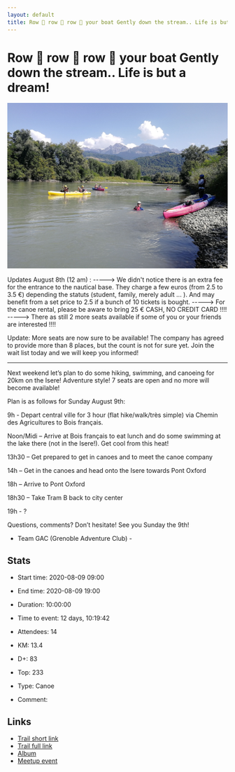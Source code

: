 ```yaml
---
layout: default
title: Row 🚣 row 🚣 row 🚣 your boat Gently down the stream.. Life is but a dream!
---
```


# Row 🚣 row 🚣 row 🚣 your boat Gently down the stream.. Life is but a dream!

![2020-08-09](/Stats/img/orig/2020-08-09.jpg)

Updates August 8th (12 am) :
-----> We didn't notice there is an extra fee for the entrance to the nautical base. They charge a few euros (from 2.5 to 3.5 €) depending the statuts (student, family, merely adult ... ). And may benefit from a set price to 2.5 if a bunch of 10 tickets is bought.
-----> For the canoe rental, please be aware to bring 25 € CASH, NO CREDIT CARD !!!!
-----> There as still 2 more seats available if some of you or your friends are interested !!!!

Update: More seats are now sure to be available! The company has agreed to provide more than 8 places, but the count is not for sure yet. Join the wait list today and we will keep you informed!

*******

Next weekend let’s plan to do some hiking, swimming, and canoeing for 20km on the Isere! Adventure style! 7 seats are open and no more will become available!

Plan is as follows for Sunday August 9th:

9h - Depart central ville for 3 hour (flat hike/walk/très simple) via Chemin des Agricultures to Bois français.

Noon/Midi – Arrive at Bois français to eat lunch and do some swimming at the lake there (not in the Isere!). Get cool from this heat!

13h30 – Get prepared to get in canoes and to meet the canoe company

14h – Get in the canoes and head onto the Isere towards Pont Oxford

18h – Arrive to Pont Oxford

18h30 – Take Tram B back to city center

19h - ?

Questions, comments? Don’t hesitate! See you Sunday the 9th!

- Team GAC (Grenoble Adventure Club) -

## Stats

- Start time: 2020-08-09 09:00
- End time: 2020-08-09 19:00
- Duration: 10:00:00
- Time to event: 12 days, 10:19:42
- Attendees: 14

- KM: 13.4
- D+: 83
- Top: 233
- Type: Canoe
- Comment: 

## Links

- [Trail short link](https://s.42l.fr/gqJORTQH)
- [Trail full link]()
- [Album](https://binnette.github.io/GacImg2020/2020-08-09-Row-🚣-row-🚣-row-🚣-your-boat-Gently-down-the-stream-Life-is-but-a-dream.html)
- [Meetup event](https://www.meetup.com/grenoble-adventure-club-english-french/events/272193664/)
